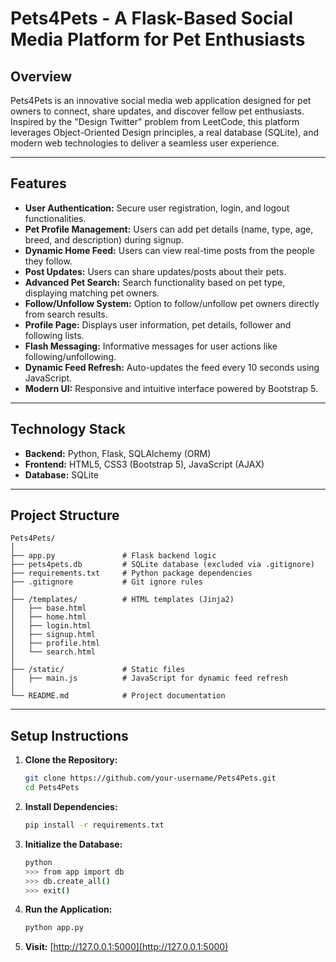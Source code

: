 # Pets4Pets - A Flask-Based Social Media Platform for Pet Enthusiasts

## Overview

Pets4Pets is an innovative social media web application designed for pet owners to connect, share updates, and discover fellow pet enthusiasts. Inspired by the "Design Twitter" problem from LeetCode, this platform leverages Object-Oriented Design principles, a real database (SQLite), and modern web technologies to deliver a seamless user experience.

---

## Features

* **User Authentication:** Secure user registration, login, and logout functionalities.
* **Pet Profile Management:** Users can add pet details (name, type, age, breed, and description) during signup.
* **Dynamic Home Feed:** Users can view real-time posts from the people they follow.
* **Post Updates:** Users can share updates/posts about their pets.
* **Advanced Pet Search:** Search functionality based on pet type, displaying matching pet owners.
* **Follow/Unfollow System:** Option to follow/unfollow pet owners directly from search results.
* **Profile Page:** Displays user information, pet details, follower and following lists.
* **Flash Messaging:** Informative messages for user actions like following/unfollowing.
* **Dynamic Feed Refresh:** Auto-updates the feed every 10 seconds using JavaScript.
* **Modern UI:** Responsive and intuitive interface powered by Bootstrap 5.

---

## Technology Stack

* **Backend:** Python, Flask, SQLAlchemy (ORM)
* **Frontend:** HTML5, CSS3 (Bootstrap 5), JavaScript (AJAX)
* **Database:** SQLite

---

## Project Structure

```
Pets4Pets/
│
├── app.py               # Flask backend logic
├── pets4pets.db         # SQLite database (excluded via .gitignore)
├── requirements.txt     # Python package dependencies
├── .gitignore           # Git ignore rules
│
├── /templates/          # HTML templates (Jinja2)
│   ├── base.html
│   ├── home.html
│   ├── login.html
│   ├── signup.html
│   ├── profile.html
│   └── search.html
│
├── /static/             # Static files
│   ├── main.js          # JavaScript for dynamic feed refresh
│
└── README.md            # Project documentation
```

---

## Setup Instructions

1. **Clone the Repository:**

   ```bash
   git clone https://github.com/your-username/Pets4Pets.git
   cd Pets4Pets
   ```

2. **Install Dependencies:**

   ```bash
   pip install -r requirements.txt
   ```

3. **Initialize the Database:**

   ```bash
   python
   >>> from app import db
   >>> db.create_all()
   >>> exit()
   ```

4. **Run the Application:**

   ```bash
   python app.py
   ```

5. **Visit:** [http://127.0.0.1:5000](http://127.0.0.1:5000)

